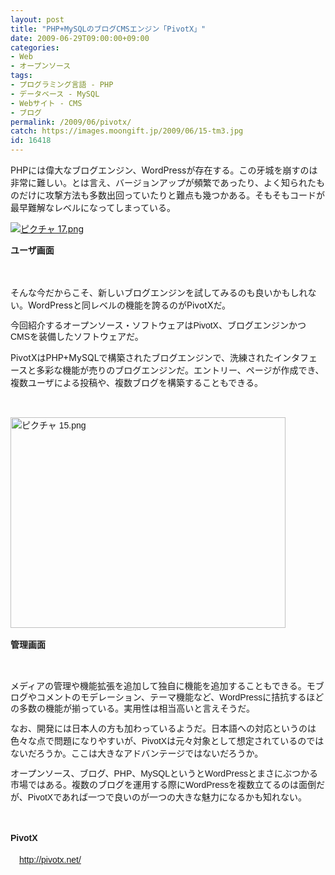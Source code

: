 ```yaml
---
layout: post
title: "PHP+MySQLのブログCMSエンジン「PivotX」"
date: 2009-06-29T09:00:00+09:00
categories:
- Web
- オープンソース
tags: 
- プログラミング言語 - PHP
- データベース - MySQL
- Webサイト - CMS
- ブログ
permalink: /2009/06/pivotx/
catch: https://images.moongift.jp/2009/06/15-tm3.jpg
id: 16418
---
```

PHPには偉大なブログエンジン、WordPressが存在する。この牙城を崩すのは非常に難しい。とは言え、バージョンアップが頻繁であったり、よく知られたものだけに攻撃方法も多数出回っていたりと難点も幾つかある。そもそもコードが最早難解なレベルになってしまっている。

  

[![ピクチャ 17.png](https://images.moongift.jp/2009/06/17-tm2.jpg)](https://images.moongift.jp/2009/06/172.png)  
  
**ユーザ画面**

  

　

  

そんな今だからこそ、新しいブログエンジンを試してみるのも良いかもしれない。WordPressと同レベルの機能を誇るのがPivotXだ。

  

<font face="Arial, Helvetica, sans-serif"><span style="line-height: 18px;">今回紹介するオープンソース・ソフトウェアはPivotX、ブログエンジンかつCMSを装備したソフトウェアだ。</span></font>

  
<!--more-->

PivotXはPHP+MySQLで構築されたブログエンジンで、洗練されたインタフェースと多彩な機能が売りのブログエンジンだ。エントリー、ページが作成でき、複数ユーザによる投稿や、複数ブログを構築することもできる。

  

<font face="Arial, Helvetica, sans-serif"><br><br><a href="https://images.moongift.jp/2009/06/153.png"><img src="https://images.moongift.jp/2009/06/15-tm3.jpg" width="440" height="337" alt="ピクチャ 15.png"></a><br><br><b>管理画面</b></font>

  

<font face="Arial, Helvetica, sans-serif">　</font>

  

<font face="Arial, Helvetica, sans-serif"><span style="line-height: 18px;">メディアの管理や機能拡張を追加して独自に機能を追加することもできる。モブログやコメントのモデレーション、テーマ機能など、WordPressに拮抗するほどの多数の機能が揃っている。実用性は相当高いと言えそうだ。</span></font>

  

<font face="Arial, Helvetica, sans-serif"><span style="line-height: 18px;">なお、開発には日本人の方も加わっているようだ。日本語への対応というのは色々な点で問題になりやすいが、<span style="font-family: Helvetica; line-height: normal;">PivotXは元々対象として想定されているのではないだろうか。ここは大きなアドバンテージではないだろうか。</span></span></font>

  

<font face="Arial, Helvetica, sans-serif"><span style="line-height: 18px;">オープンソース、ブログ、PHP、MySQLというとWordPressとまさにぶつかる市場ではある。複数のブログを運用する際にWordPressを複数立てるのは面倒だが、<span style="font-family: Helvetica; line-height: normal;">PivotXであれば一つで良いのが一つの大きな魅力になるかも知れない。</span></span></font>

  

<font face="Helvetica, Helvetica, sans-serif">　</font>

  

<font face="Helvetica, Helvetica, sans-serif"><b>PivotX<br><br><span style="font-weight: normal;">　<a href="http://pivotx.net/">http://pivotx.net/</a></span></b></font>

  
